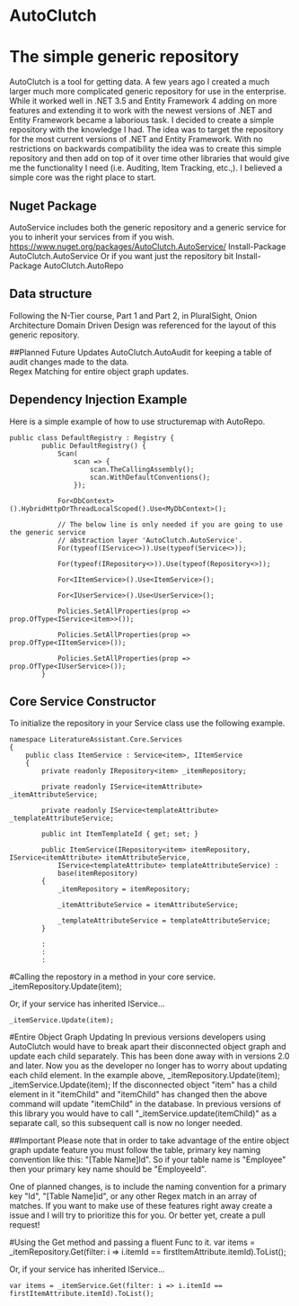 AutoClutch
==========

# The simple generic repository
AutoClutch is a tool for getting data. A few years ago I created a
much larger much more complicated generic repository for use in 
the enterprise. While it worked well in .NET 3.5 and Entity Framework
4 adding on more features and extending it to work with the newest
versions of .NET and Entity Framework became a laborious task. I 
decided to create a simple repository with the knowledge I had.
The idea was to target the repository for the most current versions of 
.NET and Entity Framework.  With no restrictions on backwards 
compatibility the idea was to create this simple repository and then 
add on top of it over time other libraries that would give me 
the functionality I need (i.e. Auditing, Item Tracking, etc.,). I 
believed a simple core was the right place to start.

## Nuget Package
AutoService includes both the generic repository and a generic service for you to inherit your services from if you wish. https://www.nuget.org/packages/AutoClutch.AutoService/
	Install-Package AutoClutch.AutoService
Or if you want just the repository bit
	Install-Package AutoClutch.AutoRepo

## Data structure
Following the N-Tier course, Part 1 and Part 2, in PluralSight,
Onion Architecture Domain Driven Design was referenced for the layout
of this generic repository.

##Planned Future Updates
AutoClutch.AutoAudit for keeping a table of audit changes made to the data.  
Regex Matching for entire object graph updates.

## Dependency Injection Example
Here is a simple example of how to use structuremap with AutoRepo.

	public class DefaultRegistry : Registry {
	        public DefaultRegistry() {
	            Scan(
	                scan => {
	                    scan.TheCallingAssembly();
	                    scan.WithDefaultConventions();
	                });

	            For<DbContext>().HybridHttpOrThreadLocalScoped().Use<MyDbContext>();
	
				// The below line is only needed if you are going to use the generic service 
				// abstraction layer 'AutoClutch.AutoService'.
	            For(typeof(IService<>)).Use(typeof(Service<>));		
	
	            For(typeof(IRepository<>)).Use(typeof(Repository<>));
	
	            For<IItemService>().Use<ItemService>();
	
	            For<IUserService>().Use<UserService>();
	
	            Policies.SetAllProperties(prop => prop.OfType<IService<item>>());
	
	            Policies.SetAllProperties(prop => prop.OfType<IItemService>());
	
	            Policies.SetAllProperties(prop => prop.OfType<IUserService>());
	        }

## Core Service Constructor
To initialize the repository in your Service class use the following example.

	namespace LiteratureAssistant.Core.Services
	{
	    public class ItemService : Service<item>, IItemService
	    {
	        private readonly IRepository<item> _itemRepository;
	        
	        private readonly IService<itemAttribute> _itemAttributeService;
	
	        private readonly IService<templateAttribute> _templateAttributeService;
	
	        public int ItemTemplateId { get; set; }
	
	        public ItemService(IRepository<item> itemRepository, IService<itemAttribute> itemAttributeService,
	            IService<templateAttribute> templateAttributeService) :
	            base(itemRepository)
	        {
	            _itemRepository = itemRepository;
	
	            _itemAttributeService = itemAttributeService;
	
	            _templateAttributeService = templateAttributeService;
	        }
	
			:
			:
			:

#Calling the repostory in a method in your core service.
	_itemRepository.Update(item);
	
Or, if your service has inherited IService<item>...

	_itemService.Update(item);


#Entire Object Graph Updating
In previous versions developers using AutoClutch would have to break apart their disconnected object graph and update each child separately.  This has been done away with in versions 2.0 and later.  Now you as the developer no longer has to worry about updating each child element.  In the example above, 
	_itemRepository.Update(item);
	_itemService.Update(item);
If the disconnected object "item" has a child element in it "itemChild" and "itemChild" has changed then the above command will update "itemChild" in the database.  In previous versions of this library you would have to call "_itemService.update(itemChild)" as a separate call, so this subsequent call is now no longer needed.


##Important
Please note that in order to take advantage of the entire object graph update feature you must follow the table, primary key naming convention like this: "[Table Name]Id". So if your table name is "Employee" then your primary key name should be "EmployeeId".  

One of planned changes, is to include the naming convention for a primary key "Id", "[Table Name]id", or any other Regex match in an array of matches.  If you want to make use of these features right away create a issue and I will try to prioritize this for you.  Or better yet, create a pull request!

#Using the Get method and passing a fluent Func to it.
	var items = _itemRepository.Get(filter: i => i.itemId == firstItemAttribute.itemId).ToList();

Or, if your service has inherited IService<item>...

	var items = _itemService.Get(filter: i => i.itemId == firstItemAttribute.itemId).ToList();

